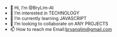 - 👋 Hi, I’m @BryLim-AI
- 👀 I’m interested in TECHNOLOGY
- 🌱 I’m currently learning JAVASCRIPT
- 💞️ I’m looking to collaborate on ANY PROJECTS
- 📫 How to reach me Email:bryanqlim@gmail.com

<!---
BryLim-AI/BryLim-AI is a ✨ special ✨ repository because its `README.md` (this file) appears on your GitHub profile.
You can click the Preview link to take a look at your changes.
--->
